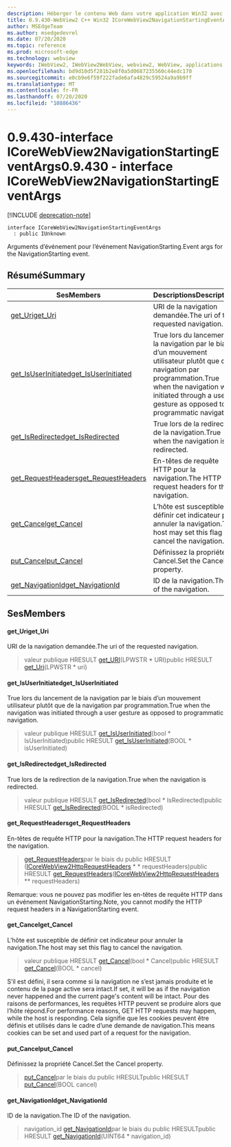 ```yaml
---
description: Héberger le contenu Web dans votre application Win32 avec le contrôle Microsoft Edge WebView2
title: 0.9.430-WebView2 C++ Win32 ICoreWebView2NavigationStartingEventArgs
author: MSEdgeTeam
ms.author: msedgedevrel
ms.date: 07/20/2020
ms.topic: reference
ms.prod: microsoft-edge
ms.technology: webview
keywords: IWebView2, IWebView2WebView, webview2, WebView, applications Win32, Win32, Edge, ICoreWebView2, ICoreWebView2Host, contrôle de navigateur, html Edge
ms.openlocfilehash: bd9d10d5f281b2e8f0a5d0687235560c44edc170
ms.sourcegitcommit: e0cb9e6f59f222fade6afa4829c59524a9a9b9ff
ms.translationtype: MT
ms.contentlocale: fr-FR
ms.lasthandoff: 07/20/2020
ms.locfileid: "10886436"
---
```

# <span data-ttu-id="8f2be-104">0.9.430-interface ICoreWebView2NavigationStartingEventArgs</span><span class="sxs-lookup"><span data-stu-id="8f2be-104">0.9.430 - interface ICoreWebView2NavigationStartingEventArgs</span></span> 

[!INCLUDE [deprecation-note](../../includes/deprecation-note.md)]

```
interface ICoreWebView2NavigationStartingEventArgs
  : public IUnknown
```

<span data-ttu-id="8f2be-105">Arguments d’événement pour l’événement NavigationStarting.</span><span class="sxs-lookup"><span data-stu-id="8f2be-105">Event args for the NavigationStarting event.</span></span>

## <span data-ttu-id="8f2be-106">Résumé</span><span class="sxs-lookup"><span data-stu-id="8f2be-106">Summary</span></span>

 <span data-ttu-id="8f2be-107">Ses</span><span class="sxs-lookup"><span data-stu-id="8f2be-107">Members</span></span>                        | <span data-ttu-id="8f2be-108">Descriptions</span><span class="sxs-lookup"><span data-stu-id="8f2be-108">Descriptions</span></span>
--------------------------------|---------------------------------------------
[<span data-ttu-id="8f2be-109">get_Uri</span><span class="sxs-lookup"><span data-stu-id="8f2be-109">get_Uri</span></span>](#get_uri) | <span data-ttu-id="8f2be-110">URI de la navigation demandée.</span><span class="sxs-lookup"><span data-stu-id="8f2be-110">The uri of the requested navigation.</span></span>
[<span data-ttu-id="8f2be-111">get_IsUserInitiated</span><span class="sxs-lookup"><span data-stu-id="8f2be-111">get_IsUserInitiated</span></span>](#get_isuserinitiated) | <span data-ttu-id="8f2be-112">True lors du lancement de la navigation par le biais d’un mouvement utilisateur plutôt que de la navigation par programmation.</span><span class="sxs-lookup"><span data-stu-id="8f2be-112">True when the navigation was initiated through a user gesture as opposed to programmatic navigation.</span></span>
[<span data-ttu-id="8f2be-113">get_IsRedirected</span><span class="sxs-lookup"><span data-stu-id="8f2be-113">get_IsRedirected</span></span>](#get_isredirected) | <span data-ttu-id="8f2be-114">True lors de la redirection de la navigation.</span><span class="sxs-lookup"><span data-stu-id="8f2be-114">True when the navigation is redirected.</span></span>
[<span data-ttu-id="8f2be-115">get_RequestHeaders</span><span class="sxs-lookup"><span data-stu-id="8f2be-115">get_RequestHeaders</span></span>](#get_requestheaders) | <span data-ttu-id="8f2be-116">En-têtes de requête HTTP pour la navigation.</span><span class="sxs-lookup"><span data-stu-id="8f2be-116">The HTTP request headers for the navigation.</span></span>
[<span data-ttu-id="8f2be-117">get_Cancel</span><span class="sxs-lookup"><span data-stu-id="8f2be-117">get_Cancel</span></span>](#get_cancel) | <span data-ttu-id="8f2be-118">L’hôte est susceptible de définir cet indicateur pour annuler la navigation.</span><span class="sxs-lookup"><span data-stu-id="8f2be-118">The host may set this flag to cancel the navigation.</span></span>
[<span data-ttu-id="8f2be-119">put_Cancel</span><span class="sxs-lookup"><span data-stu-id="8f2be-119">put_Cancel</span></span>](#put_cancel) | <span data-ttu-id="8f2be-120">Définissez la propriété Cancel.</span><span class="sxs-lookup"><span data-stu-id="8f2be-120">Set the Cancel property.</span></span>
[<span data-ttu-id="8f2be-121">get_NavigationId</span><span class="sxs-lookup"><span data-stu-id="8f2be-121">get_NavigationId</span></span>](#get_navigationid) | <span data-ttu-id="8f2be-122">ID de la navigation.</span><span class="sxs-lookup"><span data-stu-id="8f2be-122">The ID of the navigation.</span></span>

## <span data-ttu-id="8f2be-123">Ses</span><span class="sxs-lookup"><span data-stu-id="8f2be-123">Members</span></span>

#### <span data-ttu-id="8f2be-124">get_Uri</span><span class="sxs-lookup"><span data-stu-id="8f2be-124">get_Uri</span></span> 

<span data-ttu-id="8f2be-125">URI de la navigation demandée.</span><span class="sxs-lookup"><span data-stu-id="8f2be-125">The uri of the requested navigation.</span></span>

> <span data-ttu-id="8f2be-126">valeur publique HRESULT [get_URI](#get_uri)(LPWSTR \* URI)</span><span class="sxs-lookup"><span data-stu-id="8f2be-126">public HRESULT [get_Uri](#get_uri)(LPWSTR \* uri)</span></span>

#### <span data-ttu-id="8f2be-127">get_IsUserInitiated</span><span class="sxs-lookup"><span data-stu-id="8f2be-127">get_IsUserInitiated</span></span> 

<span data-ttu-id="8f2be-128">True lors du lancement de la navigation par le biais d’un mouvement utilisateur plutôt que de la navigation par programmation.</span><span class="sxs-lookup"><span data-stu-id="8f2be-128">True when the navigation was initiated through a user gesture as opposed to programmatic navigation.</span></span>

> <span data-ttu-id="8f2be-129">valeur publique HRESULT [get_IsUserInitiated](#get_isuserinitiated)(bool \* IsUserInitiated)</span><span class="sxs-lookup"><span data-stu-id="8f2be-129">public HRESULT [get_IsUserInitiated](#get_isuserinitiated)(BOOL \* isUserInitiated)</span></span>

#### <span data-ttu-id="8f2be-130">get_IsRedirected</span><span class="sxs-lookup"><span data-stu-id="8f2be-130">get_IsRedirected</span></span> 

<span data-ttu-id="8f2be-131">True lors de la redirection de la navigation.</span><span class="sxs-lookup"><span data-stu-id="8f2be-131">True when the navigation is redirected.</span></span>

> <span data-ttu-id="8f2be-132">valeur publique HRESULT [get_IsRedirected](#get_isredirected)(bool \* IsRedirected)</span><span class="sxs-lookup"><span data-stu-id="8f2be-132">public HRESULT [get_IsRedirected](#get_isredirected)(BOOL \* isRedirected)</span></span>

#### <span data-ttu-id="8f2be-133">get_RequestHeaders</span><span class="sxs-lookup"><span data-stu-id="8f2be-133">get_RequestHeaders</span></span> 

<span data-ttu-id="8f2be-134">En-têtes de requête HTTP pour la navigation.</span><span class="sxs-lookup"><span data-stu-id="8f2be-134">The HTTP request headers for the navigation.</span></span>

> <span data-ttu-id="8f2be-135">[get_RequestHeaders](#get_requestheaders)par le biais du public HRESULT ([ICoreWebView2HttpRequestHeaders](ICoreWebView2HttpRequestHeaders.md) \* \* requestHeaders)</span><span class="sxs-lookup"><span data-stu-id="8f2be-135">public HRESULT [get_RequestHeaders](#get_requestheaders)([ICoreWebView2HttpRequestHeaders](ICoreWebView2HttpRequestHeaders.md) \*\* requestHeaders)</span></span>

<span data-ttu-id="8f2be-136">Remarque: vous ne pouvez pas modifier les en-têtes de requête HTTP dans un événement NavigationStarting.</span><span class="sxs-lookup"><span data-stu-id="8f2be-136">Note, you cannot modify the HTTP request headers in a NavigationStarting event.</span></span>

#### <span data-ttu-id="8f2be-137">get_Cancel</span><span class="sxs-lookup"><span data-stu-id="8f2be-137">get_Cancel</span></span> 

<span data-ttu-id="8f2be-138">L’hôte est susceptible de définir cet indicateur pour annuler la navigation.</span><span class="sxs-lookup"><span data-stu-id="8f2be-138">The host may set this flag to cancel the navigation.</span></span>

> <span data-ttu-id="8f2be-139">valeur publique HRESULT [get_Cancel](#get_cancel)(bool \* Cancel)</span><span class="sxs-lookup"><span data-stu-id="8f2be-139">public HRESULT [get_Cancel](#get_cancel)(BOOL \* cancel)</span></span>

<span data-ttu-id="8f2be-140">S’il est défini, il sera comme si la navigation ne s’est jamais produite et le contenu de la page active sera intact.</span><span class="sxs-lookup"><span data-stu-id="8f2be-140">If set, it will be as if the navigation never happened and the current page's content will be intact.</span></span> <span data-ttu-id="8f2be-141">Pour des raisons de performances, les requêtes HTTP peuvent se produire alors que l’hôte répond.</span><span class="sxs-lookup"><span data-stu-id="8f2be-141">For performance reasons, GET HTTP requests may happen, while the host is responding.</span></span> <span data-ttu-id="8f2be-142">Cela signifie que les cookies peuvent être définis et utilisés dans le cadre d’une demande de navigation.</span><span class="sxs-lookup"><span data-stu-id="8f2be-142">This means cookies can be set and used part of a request for the navigation.</span></span>

#### <span data-ttu-id="8f2be-143">put_Cancel</span><span class="sxs-lookup"><span data-stu-id="8f2be-143">put_Cancel</span></span> 

<span data-ttu-id="8f2be-144">Définissez la propriété Cancel.</span><span class="sxs-lookup"><span data-stu-id="8f2be-144">Set the Cancel property.</span></span>

> <span data-ttu-id="8f2be-145">[put_Cancel](#put_cancel)par le biais du public HRESULT</span><span class="sxs-lookup"><span data-stu-id="8f2be-145">public HRESULT [put_Cancel](#put_cancel)(BOOL cancel)</span></span>

#### <span data-ttu-id="8f2be-146">get_NavigationId</span><span class="sxs-lookup"><span data-stu-id="8f2be-146">get_NavigationId</span></span> 

<span data-ttu-id="8f2be-147">ID de la navigation.</span><span class="sxs-lookup"><span data-stu-id="8f2be-147">The ID of the navigation.</span></span>

> <span data-ttu-id="8f2be-148">navigation_id [get_NavigationId](#get_navigationid)par le biais du public HRESULT</span><span class="sxs-lookup"><span data-stu-id="8f2be-148">public HRESULT [get_NavigationId](#get_navigationid)(UINT64 \* navigation_id)</span></span>

